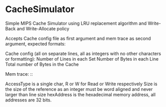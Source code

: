 # CacheSimulator
Simple MIPS Cache Simulator using LRU replacement algorithm and Write-Back and Write-Allocate policy

Accepts Cache config file as first argument and mem trace as second argument, expected formats:

Cache config (all on separate lines, all as integers with no other characters or formatting):
Number of Lines in each Set
Number of Bytes in each Line
Total number of Bytes in the Cache

Mem trace:
<accessType>:<size>:<hexAddress>

AccessType is a single char, R or W for Read or Write respectively
Size is the size of the reference as an integer must be word aligned and never larger than line size
hexAddress is the hexadecimal memory address, all addresses are 32 bits.
